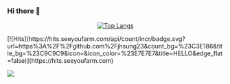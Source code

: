 ### Hi there 👋

<!--
**jhsung23/jhsung23** is a ✨ _special_ ✨ repository because its `README.md` (this file) appears on your GitHub profile.

Here are some ideas to get you started:

- 🔭 I’m currently working on ...
- 🌱 I’m currently learning ...
- 👯 I’m looking to collaborate on ...
- 🤔 I’m looking for help with ...
- 💬 Ask me about ...
- 📫 How to reach me: ...
- 😄 Pronouns: ...
- ⚡ Fun fact: ...
-->
<div align=center>
  

[![Top Langs](https://github-readme-stats.vercel.app/api/top-langs/?username=jhsung23&layout=compact)](https://github.com/jhsung23/github-readme-stats)

  
</div>

<div>
  <span>[![Hits](https://hits.seeyoufarm.com/api/count/incr/badge.svg?url=https%3A%2F%2Fgithub.com%2Fjhsung23&count_bg=%23C3E186&title_bg=%23C9C9C9&icon=&icon_color=%23E7E7E7&title=HELLO&edge_flat=false)](https://hits.seeyoufarm.com) 
  </span>  
  
  <a href="https://velog.io/@jhsung23" target="_blank"><img src="https://img.shields.io/badge/-techlog-20c896" /></a>

</div>
